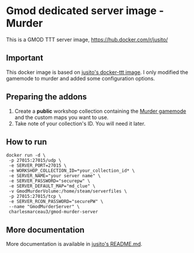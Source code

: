 # Gmod dedicated server image - Murder
This is a GMOD TTT server image, https://hub.docker.com/r/jusito/

## Important
This docker image is based on [jusito's docker-ttt image](https://github.com/jusito/docker-ttt).
I only modified the gamemode to murder and added some configuration options.


## Preparing the addons
1. Create a **public** workshop collection containing the [Murder gamemode](https://steamcommunity.com/sharedfiles/filedetails/?id=187073946) and the custom maps you want to use.
2. Take note of your collection's ID. You will need it later.


## How to run
```
docker run -d \
 -p 27015:27015/udp \
 -e SERVER_PORT=27015 \
 -e WORKSHOP_COLLECTION_ID=*your_collection_id* \
 -e SERVER_NAME="your server name" \
 -e SERVER_PASSWORD="securepw" \
 -e SERVER_DEFAULT_MAP="md_clue" \
 -v GmodMurderVolume:/home/steam/serverfiles \
 -p 27015:27015/tcp \
 -e SERVER_RCON_PASSWORD="securePW" \
 --name "GmodMurderServer" \
 charlesmarceau3/gmod-murder-server
```

## More documentation
More documentation is available in [jusito's README.md](https://github.com/jusito/docker-ttt/blob/master/README.md).
